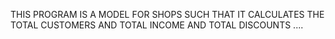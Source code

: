 THIS PROGRAM IS A MODEL FOR SHOPS SUCH THAT IT CALCULATES THE TOTAL CUSTOMERS AND TOTAL INCOME AND TOTAL DISCOUNTS ....
